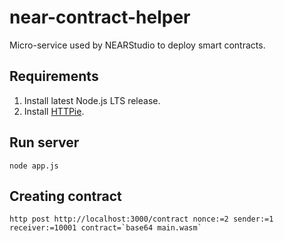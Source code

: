 # near-contract-helper
Micro-service used by NEARStudio to deploy smart contracts.

## Requirements 

1) Install latest Node.js LTS release.
2) Install [HTTPie](http://httpie.org/).

## Run server

```
node app.js
```

## Creating contract

```
http post http://localhost:3000/contract nonce:=2 sender:=1 receiver:=10001 contract=`base64 main.wasm`
```
